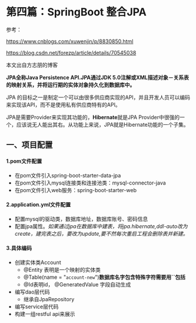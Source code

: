 # 第四篇：SpringBoot 整合JPA

参考：

https://www.cnblogs.com/xuwenjin/p/8830850.html

https://blog.csdn.net/forezp/article/details/70545038

本文出自方志朋的博客

**JPA全称Java Persistence API.JPA通过JDK 5.0注解或XML描述对象－关系表的映射关系，并将运行期的实体对象持久化到数据库中。**

JPA 的目标之一是制定一个可以由很多供应商实现的API，并且开发人员可以编码来实现该API，而不是使用私有供应商特有的API。

JPA是需要Provider来实现其功能的，**Hibernate**就是JPA Provider中很强的一个，应该说无人能出其右。从功能上来说，JPA就是Hibernate功能的一个子集。

一、项目配置
---

#### 1.pom文件配置
* 在pom文件引入spring-boot-starter-data-jpa
* 在pom文件引入mysql连接类和连接池类：mysql-connector-java
* 在pom文件引入web服务：spring-boot-starter-web
#### 2.application.yml文件配置
* 配置mysql的驱动类，数据库地址，数据库账号、密码信息
* 配置jpa属性。_如果通过jpa在数据库中建表，将jpa.hibernate,ddl-auto改为create，建完表之后，要改为update,要不然每次重启工程会删除表并新建。_
#### 3.具体编码
* 创建实体类Account
    * @Entity 表明是一个映射的实体类
    * @Table(name = "`account-new`")**数据库名字包含特殊字符需要用``包括**
    * @Id表明id， @GeneratedValue 字段自动生成 
* 编写dao层代码
    * 继承自JpaRepository
* 编写service层代码
* 构建一组restful api来展示
 

